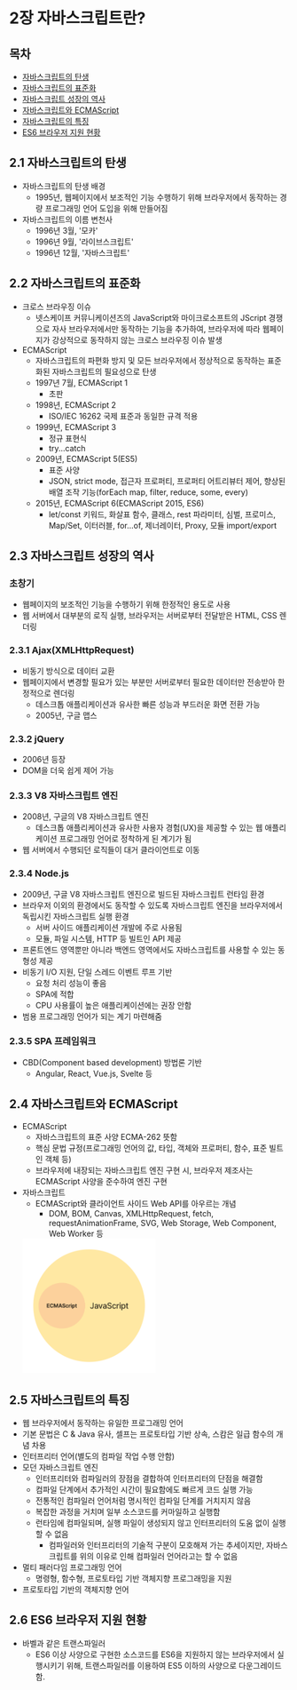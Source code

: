 # 2장 자바스크립트란?

## 목차
- [자바스크립트의 탄생](#2.1)
- [자바스크립트의 표준화](#2.2)
- [자바스크립트 성장의 역사](#2.3)
- [자바스크립트와 ECMAScript](#2.4)
- [자바스크립트의 특징](#2.5)
- [ES6 브라우저 지원 현황](#2.6)

<a name="2.1"></a>
## 2.1 자바스크립트의 탄생
- 자바스크립트의 탄생 배경
  - 1995년, 웹페이지에서 보조적인 기능 수행하기 위해 브라우저에서 동작하는 경량 프로그래밍 언어 도입을 위해 만들어짐
- 자바스크립트의 이름 변천사
  - 1996년 3월, '모카'
  - 1996년 9월, '라이브스크립트'
  - 1996년 12월, '자바스크립트'


<a name="2.2"></a>
## 2.2 자바스크립트의 표준화
- 크로스 브라우징 이슈
  - 넷스케이프 커뮤니케이션즈의 JavaScript와 마이크로소프트의 JScript 경쟁으로 자사 브라우저에서만 동작하는 기능을 추가하여, 브라우저에 따라 웹페이지가 강상적으로 동작하지 않는 크로스 브라우징 이슈 발생
- ECMAScript
  - 자바스크립트의 파편화 방지 및 모든 브라우저에서 정상적으로 동작하는 표준화된 자바스크립트의 필요성으로 탄생
  - 1997년 7월, ECMAScript 1
    - 초판
  - 1998년, ECMAScript 2
    - ISO/IEC 16262 국제 표준과 동일한 규격 적용
  - 1999년, ECMAScript 3
    - 정규 표현식
    - try...catch
  - 2009년, ECMAScript 5(ES5) 
    - 표준 사양
    - JSON, strict mode, 접근자 프로퍼티, 프로퍼티 어트리뷰터 제어, 향상된 배열 조작 기능(forEach map, filter, reduce, some, every)
  - 2015년, ECMAScript 6(ECMAScript 2015, ES6)
    - let/const 키워드, 화살표 함수, 클래스, rest 파라미터, 심벌, 프로미스, Map/Set, 이터러블, for...of, 제너레이터, Proxy, 모듈 import/export

<a name="2.3"></a>
## 2.3 자바스크립트 성장의 역사
### 초창기
- 웹페이지의 보조적인 기능을 수행하기 위해 한정적인 용도로 사용
- 웹 서버에서 대부분의 로직 실행, 브라우저는 서버로부터 전달받은 HTML, CSS 렌더링

### 2.3.1 Ajax(XMLHttpRequest)
- 비동기 방식으로 데이터 교환
- 웹페이지에서 변경할 필요가 있는 부분만 서버로부터 필요한 데이터만 전송받아 한정적으로 렌더링
  - 데스크톱 애플리케이션과 유사한 빠른 성능과 부드러운 화면 전환 가능
  - 2005년, 구글 맵스

### 2.3.2 jQuery
- 2006년 등장
- DOM을 더욱 쉽게 제어 가능

### 2.3.3 V8 자바스크립트 엔진
- 2008년, 구글의 V8 자바스크립트 엔진
  - 데스크톱 애플리케이션과 유사한 사용자 경험(UX)을 제공할 수 있는 웹 애플리케이션 프로그래밍 언어로 정착하게 된 계기가 됨
- 웹 서버에서 수행되던 로직들이 대거 클라이언트로 이동

### 2.3.4 Node.js
- 2009년, 구글 V8 자바스크립트 엔진으로 빌드된 자바스크립트 런타임 환경
- 브라우저 이외의 환경에서도 동작할 수 있도록 자바스크립트 엔진을 브라우저에서 독립시킨 자바스크립트 실행 환경
  - 서버 사이드 애플리케이션 개발에 주로 사용됨
  - 모듈, 파일 시스템, HTTP 등 빌트인 API 제공
- 프론트엔드 영역뿐만 아니라 백엔드 영역에서도 자바스크립트를 사용할 수 있는 동형성 제공
- 비동기 I/O 지원, 단일 스레드 이벤트 루프 기반
  - 요청 처리 성능이 좋음
  - SPA에 적합
  - CPU 사용률이 높은 애플리케이션에는 권장 안함
- 범용 프로그래밍 언어가 되는 계기 마련해줌

### 2.3.5 SPA 프레임워크
- CBD(Component based development) 방법론 기반
  - Angular, React, Vue.js, Svelte 등

<a name="2.4"></a>
## 2.4 자바스크립트와 ECMAScript
- ECMAScript
  - 자바스크립트의 표준 사양 ECMA-262 뜻함
  - 핵심 문법 규정(프로그래밍 언어의 값, 타입, 객체와 프로퍼티, 함수, 표준 빌트인 객체 등)
  - 브라우저에 내장되는 자바스크립트 엔진 구현 시, 브라우저 제조사는 ECMAScript 사양을 준수하여 엔진 구현
- 자바스크립트
  - ECMAScript와 클라이언트 사이드 Web API를 아우르는 개념
    - DOM, BOM, Canvas, XMLHttpRequest, fetch, requestAnimationFrame, SVG, Web Storage, Web Component, Web Worker 등<br/>
  <img src='./2.4.png' width='50%'/>

<a name="2.5"></a>
## 2.5 자바스크립트의 특징
- 웹 브라우저에서 동작하는 유일한 프로그래밍 언어
- 기본 문법은 C & Java 유사, 셀프는 프로토타입 기반 상속, 스캄은 일급 함수의 개념 차용
- 인터프리터 언어(별도의 컴파일 작업 수행 안함)
- 모던 자바스크립트 엔진
  - 인터프리터와 컴파일러의 장점을 결합하여 인터프리터의 단점을 해결함
  - 컴파일 단계에서 추가적인 시간이 필요함에도 빠르게 코드 실행 가능
  - 전통적인 컴파일러 언어처럼 명시적인 컴파일 단계를 거치지지 않음
  - 복잡한 과정을 거치며 일부 소스코드를 커마일하고 실행함
  - 런타임에 컴파일되며, 실행 파일이 생성되지 않고 인터프리터의 도움 없이 실행할 수 없음
    - 컴파일러와 인터프리터의 기술적 구분이 모호해져 가는 추세이지만, 자바스크립트를 위의 이유로 인해 컴파일러 언어라고는 할 수 없음
- 멀티 패러다임 프로그래밍 언어
  - 명령형, 함수형, 프로토타입 기반 객체지향 프로그래밍을 지원
- 프로토타입 기반의 객체지향 언어

<a name="2.6"></a>
## 2.6 ES6 브라우저 지원 현황
- 바벨과 같은 트랜스파일러
  - ES6 이상 사양으로 구현한 소스코드를 ES6을 지원하지 않는 브라우저에서 실행시키기 위해, 트랜스파일러를 이용하여 ES5 이하의 사양으로 다운그레이드함.